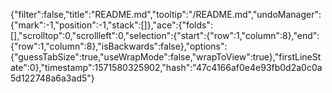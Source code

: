 {"filter":false,"title":"README.md","tooltip":"/README.md","undoManager":{"mark":-1,"position":-1,"stack":[]},"ace":{"folds":[],"scrolltop":0,"scrollleft":0,"selection":{"start":{"row":1,"column":8},"end":{"row":1,"column":8},"isBackwards":false},"options":{"guessTabSize":true,"useWrapMode":false,"wrapToView":true},"firstLineState":0},"timestamp":1571580325902,"hash":"47c4166af0e4e93fb0d2a0c0a5d122748a6a3ad5"}